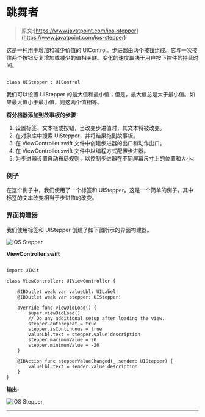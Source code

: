 # 跳舞者

> 原文:[https://www.javatpoint.com/ios-stepper](https://www.javatpoint.com/ios-stepper)

这是一种用于增加和减少价值的 UIControl。步进器由两个按钮组成。它与一次按住两个按钮反复增加或减少的值相关联。变化的速度取决于用户按下控件的持续时间。

```

class UIStepper : UIControl 

```

我们可以设置 UIStepper 的最大值和最小值；但是，最大值总是大于最小值。如果最大值小于最小值，则这两个值相等。

**将分档器添加到故事板的步骤**

1.  设置标签、文本栏或按钮，当改变步进值时，其文本将被改变。
2.  在对象库中搜索 UIStepper，并将结果拖到故事板。
3.  在 ViewController.swift 文件中创建步进器的出口和动作出口。
4.  在 ViewController.swift 文件中以编程方式配置步进器。
5.  为步进器设置自动布局规则，以控制步进器在不同屏幕尺寸上的位置和大小。

### 例子

在这个例子中，我们使用了一个标签和 UIStepper。这是一个简单的例子，其中标签的文本改变相当于步进值的改变。

### 界面构建器

我们使用标签和 UIStepper 创建了如下图所示的界面构建器。

![iOS Stepper](../Images/6f74b5033bbce5f0c2dd0fbdbee72b21.png)

**ViewController.swift**

```

import UIKit

class ViewController: UIViewController {

    @IBOutlet weak var valueLbl: UILabel!
    @IBOutlet weak var stepper: UIStepper!

    override func viewDidLoad() {
        super.viewDidLoad()
        // Do any additional setup after loading the view.
        stepper.autorepeat = true
        stepper.isContinuous = true
        valueLbl.text = stepper.value.description
        stepper.maximumValue = 20
        stepper.minimumValue = -20
    }

    @IBAction func stepperValueChanged(_ sender: UIStepper) {
        valueLbl.text = sender.value.description
    }
}

```

**输出:**

![iOS Stepper](../Images/7b013223889907c3e078f5e319ce1e5c.png)

* * *